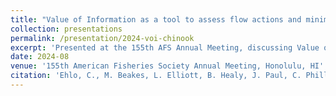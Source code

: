 ```yaml
---
title: "Value of Information as a tool to assess flow actions and minimize impacts to Chinook Salmon in the Sacramento River"
collection: presentations
permalink: /presentation/2024-voi-chinook
excerpt: 'Presented at the 155th AFS Annual Meeting, discussing Value of Information for Chinook Salmon management.'
date: 2024-08
venue: '155th American Fisheries Society Annual Meeting, Honolulu, HI'
citation: 'Ehlo, C., M. Beakes, L. Elliott, B. Healy, J. Paul, C. Phillis, and A. Vaisvil. (2024). "Value of Information as a tool to assess flow actions and minimize impacts to Chinook Salmon in the Sacramento River." 155th American Fisheries Society Annual Meeting, Honolulu, HI.'
---
```

